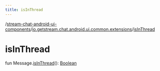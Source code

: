 ```yaml
---
title: isInThread
---
```

/[stream-chat-android-ui-components](../index.md)/[io.getstream.chat.android.ui.common.extensions](index.md)/[isInThread](isInThread.md)  
  
  
  
# isInThread  
fun Message.[isInThread](isInThread.md)(): [Boolean](https://kotlinlang.org/api/latest/jvm/stdlib/kotlin/-boolean/index.html)
